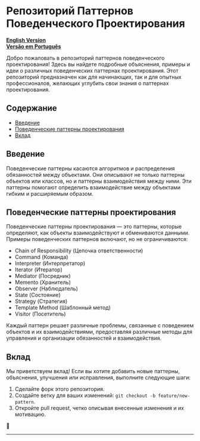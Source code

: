 # Репозиторий Паттернов Поведенческого Проектирования

[**English Version**](/README.md) </br>
[**Versão em Português**](/pt/README.md)

Добро пожаловать в репозиторий паттернов поведенческого проектирования! Здесь вы найдете подробные объяснения, примеры и идеи о различных поведенческих паттернах проектирования. Этот репозиторий предназначен как для начинающих, так и для опытных профессионалов, желающих углубить свои знания о паттернах проектирования.

## Содержание

- [Введение](#введение)
- [Поведенческие паттерны проектирования](#поведенческие-паттерны-проектирования)
- [Вклад](#вклад)

## Введение

Поведенческие паттерны касаются алгоритмов и распределения обязанностей между объектами. Они описывают не только паттерны объектов или классов, но и паттерны взаимодействия между ними. Эти паттерны помогают определить взаимодействие между объектами гибким и расширяемым образом.

## Поведенческие паттерны проектирования

Поведенческие паттерны проектирования — это паттерны, которые определяют, как объекты взаимодействуют и обмениваются данными. Примеры поведенческих паттернов включают, но не ограничиваются:

- Chain of Responsibility (Цепочка ответственности)
- Command (Команда)
- Interpreter (Интерпретатор)
- Iterator (Итератор)
- Mediator (Посредник)
- Memento (Хранитель)
- Observer (Наблюдатель)
- State (Состояние)
- Strategy (Стратегия)
- Template Method (Шаблонный метод)
- Visitor (Посетитель)

Каждый паттерн решает различные проблемы, связанные с поведением объектов и их взаимодействиями, предоставляя различные методы для управления и организации обязанностей и взаимодействия.

## Вклад

Мы приветствуем вклад! Если вы хотите добавить новые паттерны, объяснения, улучшения или исправления, выполните следующие шаги:

1. Сделайте форк этого репозитория.
2. Создайте ветку для ваших изменений: `git checkout -b feature/new-pattern`.
3. Откройте pull request, четко описывая внесенные изменения и их мотивацию.

🚀

---